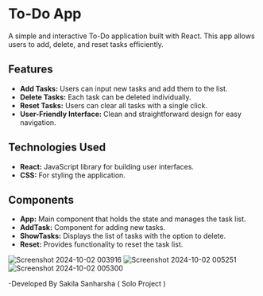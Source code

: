 # To-Do App

A simple and interactive To-Do application built with React. This app allows users to add, delete, and reset tasks efficiently.

## Features

- **Add Tasks:** Users can input new tasks and add them to the list.
- **Delete Tasks:** Each task can be deleted individually.
- **Reset Tasks:** Users can clear all tasks with a single click.
- **User-Friendly Interface:** Clean and straightforward design for easy navigation.

## Technologies Used

- **React:** JavaScript library for building user interfaces.
- **CSS:** For styling the application.

## Components

- **App:** Main component that holds the state and manages the task list.
- **AddTask:** Component for adding new tasks.
- **ShowTasks:** Displays the list of tasks with the option to delete.
- **Reset:** Provides functionality to reset the task list.
  
![Screenshot 2024-10-02 003916](https://github.com/user-attachments/assets/06497f89-1a80-4963-8787-87b7940e4cb7)
![Screenshot 2024-10-02 005251](https://github.com/user-attachments/assets/e03e02ea-d6c5-4417-a608-ccaf3563bf15)
![Screenshot 2024-10-02 005300](https://github.com/user-attachments/assets/9cde23e5-335b-44a4-a30b-6bfa79b94740)

-Developed By Sakila Sanharsha ( Solo Project )
